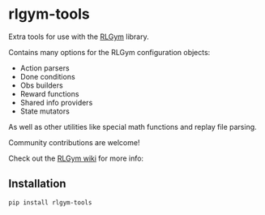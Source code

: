 # rlgym-tools
Extra tools for use with the [RLGym](https://github.com/lucas-emery/rocket-league-gym) library.

Contains many options for the RLGym configuration objects:
- Action parsers
- Done conditions
- Obs builders
- Reward functions
- Shared info providers
- State mutators

As well as other utilities like special math functions and replay file parsing.

Community contributions are welcome!

Check out the [RLGym wiki](https://rlgym.github.io/) for more info: 

## Installation
`pip install rlgym-tools`
